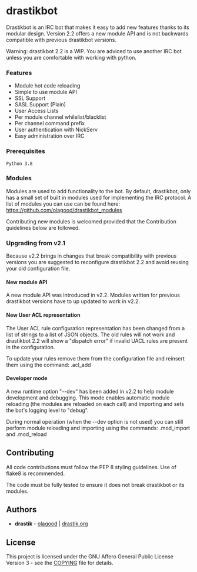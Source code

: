 # drastikbot

Drastikbot is an IRC bot that makes it easy to add new features thanks to its modular design.
Version 2.2 offers a new module API and is not backwards compatible with previous
drastikbot versions.

Warning: drastikbot 2.2 is a WIP. You are adviced to use another IRC
bot unless you are comfortable with working with python.

### Features
- Module hot code reloading
- Simple to use module API
- SSL Support
- SASL Support (Plain)
- User Access Lists
- Per module channel whilelist/blacklist
- Per channel command prefix
- User authentication with NickServ
- Easy administration over IRC

### Prerequisites

```
Python 3.8
```

### Modules

Modules are used to add functionality to the bot. By default,
drastikbot, only has a small set of built in modules used for
implementing the IRC protocol. A list of modules you can use can be
found here: https://github.com/olagood/drastikbot_modules

Contributing new modules is welcomed provided that the Contribution
guidelines below are followed.


### Upgrading from v2.1

Because v2.2 brings in changes that break compatibility with previous
versions you are suggested to reconfigure drastikbot 2.2 and avoid
reusing your old configuration file.

#### New module API

A new module API was introduced in v2.2. Modules written for previous
drastikbot versions have to up updated to work in v2.2.

#### New User ACL representation

The User ACL rule configuration representation has been changed from a
list of strings to a list of JSON objects. The old rules will not work
and drastikbot 2.2 will show a "dispatch error" if invalid UACL rules
are present in the configuration.

To update your rules remove them from the configuration file and
reinsert them using the command: .acl_add

#### Developer mode

A new runtime option "--dev" has been added in v2.2 to help module
development and debugging. This mode enables automatic module
reloading (the modules are reloaded on each call) and importing and
sets the bot's logging level to "debug".

During normal operation (when the --dev option is not used) you can
still perform module reloading and importing using the commands:
.mod_import and .mod_reload

## Contributing

All code contributions must follow the PEP 8 styling guidelines. Use of flake8 is recommended.

The code must be fully tested to ensure it does not break drastikbot or its modules.

## Authors

* **drastik** - [olagood](https://github.com/olagood) | [drastik.org](http://drastik.org)

## License

This project is licensed under the GNU Affero General Public License Version 3 - see the [COPYING](COPYING) file for details.
